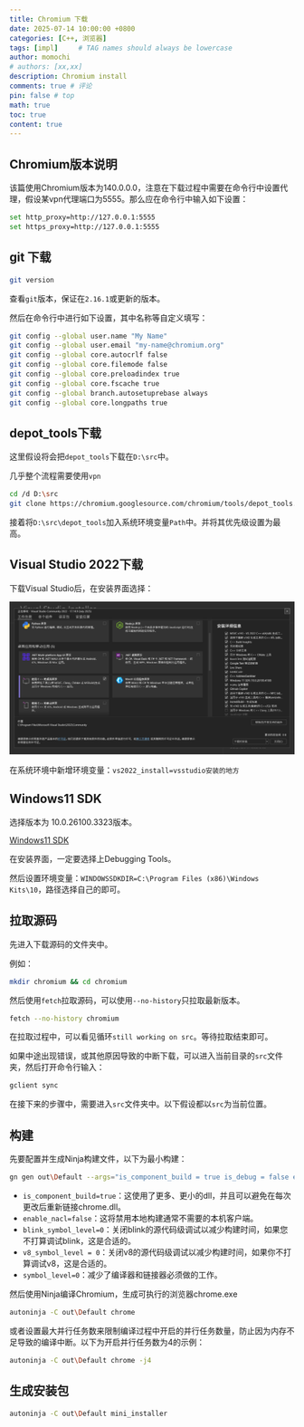 ```yaml
---
title: Chromium 下载
date: 2025-07-14 10:00:00 +0800
categories: [C++, 浏览器]
tags: [impl]     # TAG names should always be lowercase
author: momochi
# authors: [xx,xx]
description: Chromium install 
comments: true # 评论
pin: false # top 
math: true
toc: true
content: true
---
```


## Chromium版本说明

该篇使用Chromium版本为140.0.0.0，注意在下载过程中需要在命令行中设置代理，假设某vpn代理端口为5555。那么应在命令行中输入如下设置：

```bash
set http_proxy=http://127.0.0.1:5555
set https_proxy=http://127.0.0.1:5555
```

## git 下载

```bash
git version
```

查看`git`版本，保证在`2.16.1`或更新的版本。

然后在命令行中进行如下设置，其中名称等自定义填写：

```bash
git config --global user.name "My Name"
git config --global user.email "my-name@chromium.org"
git config --global core.autocrlf false
git config --global core.filemode false
git config --global core.preloadindex true
git config --global core.fscache true
git config --global branch.autosetuprebase always
git config --global core.longpaths true
```

## depot_tools下载

这里假设将会把`depot_tools`下载在`D:\src`中。

几乎整个流程需要使用`vpn`

```bash
cd /d D:\src
git clone https://chromium.googlesource.com/chromium/tools/depot_tools.git
```

接着将`D:\src\depot_tools`加入系统环境变量`Path`中。并将其优先级设置为最高。

## Visual Studio 2022下载

下载Visual Studio后，在安装界面选择：

![alt text](/assets/img/chromium/vs_install.png)

在系统环境中新增环境变量：`vs2022_install=vsstudio安装的地方`

## Windows11 SDK

选择版本为 10.0.26100.3323版本。

[Windows11 SDK](https://developer.microsoft.com/en-us/windows/downloads/windows-sdk/)

在安装界面，一定要选择上Debugging Tools。

然后设置环境变量：`WINDOWSSDKDIR=C:\Program Files (x86)\Windows Kits\10`，路径选择自己的即可。

## 拉取源码

先进入下载源码的文件夹中。

例如：

```bash
mkdir chromium && cd chromium
```

然后使用`fetch`拉取源码，可以使用`--no-history`只拉取最新版本。

```bash
fetch --no-history chromium
```

在拉取过程中，可以看见循环`still working on src`。等待拉取结束即可。

如果中途出现错误，或其他原因导致的中断下载，可以进入当前目录的`src`文件夹，然后打开命令行输入：

```bash
gclient sync
```

在接下来的步骤中，需要进入`src`文件夹中。以下假设都以`src`为当前位置。

## 构建

先要配置并生成Ninja构建文件，以下为最小构建：

```bash
gn gen out\Default --args="is_component_build = true is_debug = false enable_nacl = false  blink_symbol_level = 0 v8_symbol_level = 0 symbol_level = 0"
```

- `is_component_build=true`：这使用了更多、更小的dll，并且可以避免在每次更改后重新链接chrome.dll。
- `enable_nacl=false`：这将禁用本地构建通常不需要的本机客户端。
- `blink_symbol_level=0`：关闭blink的源代码级调试以减少构建时间，如果您不打算调试blink，这是合适的。
- `v8_symbol_level = 0`：关闭v8的源代码级调试以减少构建时间，如果你不打算调试v8，这是合适的。
- `symbol_level=0`：减少了编译器和链接器必须做的工作。

然后使用Ninja编译Chromium，生成可执行的浏览器chrome.exe

```bash
autoninja -C out\Default chrome
```

或者设置最大并行任务数来限制编译过程中开启的并行任务数量，防止因为内存不足导致的编译中断。以下为开启并行任务数为4的示例：

```bash
autoninja -C out\Default chrome -j4
```

## 生成安装包

```bash
autoninja -C out\Default mini_installer
```
